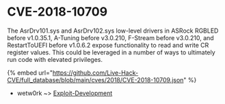 # CVE-2018-10709

The AsrDrv101.sys and AsrDrv102.sys low-level drivers in ASRock RGBLED before v1.0.35.1, A-Tuning before v3.0.210, F-Stream before v3.0.210, and RestartToUEFI before v1.0.6.2 expose functionality to read and write CR register values. This could be leveraged in a number of ways to ultimately run code with elevated privileges.

{% embed url="https://github.com/Live-Hack-CVE/full_database/blob/main/cves/2018/CVE-2018-10709.json" %}


* wetw0rk ~> [Exploit-Development](https://zeste.alice-snow.ru/2018/database/cve-2018-10709/exploit-development-wetw0rk)